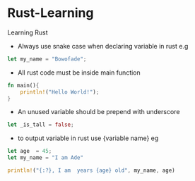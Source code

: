 # Rust-Learning
Learning Rust

- Always use snake case when declaring variable in rust e.g 
```rs 
let my_name = "Bowofade";
```

- All rust code must be inside main function

```rs 
fn main(){
    println!("Hello World!");
}
```

- An unused variable should be prepend with underscore

```rs
let _is_tall = false;
```

- to output variable in rust use {variable name} eg
```rs
let age  = 45;
let my_name = "I am Ade"

println!("{:?}, I am  years {age} old", my_name, age)
```

